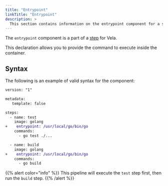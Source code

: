 ```yaml
---
title: "Entrypoint"
linkTitle: "Entrypoint"
description: >
  This section contains information on the entrypoint component for a step.
---
```


The `entrypoint` component is a part of a [step](/docs/concepts/pipeline/steps/) for Vela.

This declaration allows you to provide the command to execute inside the container.

## Syntax

The following is an example of valid syntax for the component:

```diff
version: "1"

metadata:
   template: false

steps:
  - name: test
    image: golang
+    entrypoint: /usr/local/go/bin/go
    commands:
      - go test ./...

  - name: build
    image: golang
+    entrypoint: /usr/local/go/bin/go
    commands:
      - go build
```

{{% alert color="info" %}}
This pipeline will execute the `test` step first, then run the `build` step.
{{% /alert %}}
